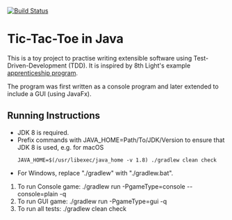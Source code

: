 [![Build Status](https://travis-ci.org/adyang/tictactoe-java.svg?branch=master)](https://travis-ci.org/adyang/tictactoe-java)

Tic-Tac-Toe in Java
====================

This is a toy project to practise writing extensible software using Test-Driven-Development (TDD).
It is inspired by 8th Light's example [apprenticeship program](http://dougbradbury.com/AgileAfrica.pdf).

The program was first written as a console program and later extended to include a GUI (using JavaFx).

Running Instructions
---------------------
* JDK 8 is required.
* Prefix commands with JAVA_HOME=Path/To/JDK/Version to ensure that JDK 8 is used, e.g. for macOS
    ```
    JAVA_HOME=$(/usr/libexec/java_home -v 1.8) ./gradlew clean check
    ```
* For Windows, replace "./gradlew" with "./gradlew.bat".

1. To run Console game: ./gradlew run -PgameType=console --console=plain -q
2. To run GUI game: ./gradlew run -PgameType=gui -q
3. To run all tests: ./gradlew clean check
